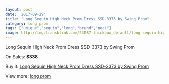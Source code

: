 ```yaml
---
layout: post
date: '2017-09-29'
title: "Long Sequin High Neck Prom Dress SSD-3373 by Swing Prom"
category: long prom
tags: ["unique","sequin","long","brand","neck"]
image: http://img.transblink.com/23087-thickbox_default/long-sequin-high-neck-prom-dress-ssd-3373-by-swing-prom.jpg
---
```

Long Sequin High Neck Prom Dress SSD-3373 by Swing Prom

On Sales: **$338**
<a href="https://www.transblink.com/en/long-prom/7323-long-sequin-high-neck-prom-dress-ssd-3373-by-swing-prom.html"><amp-img layout="responsive" width="600" height="600" src="//img.transblink.com/23087-thickbox_default/long-sequin-high-neck-prom-dress-ssd-3373-by-swing-prom.jpg" alt="Long Sequin High Neck Prom Dress SSD-3373 by Swing Prom 0" /></a>
<a href="https://www.transblink.com/en/long-prom/7323-long-sequin-high-neck-prom-dress-ssd-3373-by-swing-prom.html"><amp-img layout="responsive" width="600" height="600" src="//img.transblink.com/23090-thickbox_default/long-sequin-high-neck-prom-dress-ssd-3373-by-swing-prom.jpg" alt="Long Sequin High Neck Prom Dress SSD-3373 by Swing Prom 1" /></a>
<a href="https://www.transblink.com/en/long-prom/7323-long-sequin-high-neck-prom-dress-ssd-3373-by-swing-prom.html"><amp-img layout="responsive" width="600" height="600" src="//img.transblink.com/23089-thickbox_default/long-sequin-high-neck-prom-dress-ssd-3373-by-swing-prom.jpg" alt="Long Sequin High Neck Prom Dress SSD-3373 by Swing Prom 2" /></a>
<a href="https://www.transblink.com/en/long-prom/7323-long-sequin-high-neck-prom-dress-ssd-3373-by-swing-prom.html"><amp-img layout="responsive" width="600" height="600" src="//img.transblink.com/23088-thickbox_default/long-sequin-high-neck-prom-dress-ssd-3373-by-swing-prom.jpg" alt="Long Sequin High Neck Prom Dress SSD-3373 by Swing Prom 3" /></a>

Buy it: [Long Sequin High Neck Prom Dress SSD-3373 by Swing Prom](https://www.transblink.com/en/long-prom/7323-long-sequin-high-neck-prom-dress-ssd-3373-by-swing-prom.html "Long Sequin High Neck Prom Dress SSD-3373 by Swing Prom")

View more: [long prom](https://www.transblink.com/en/58-long-prom "long prom")